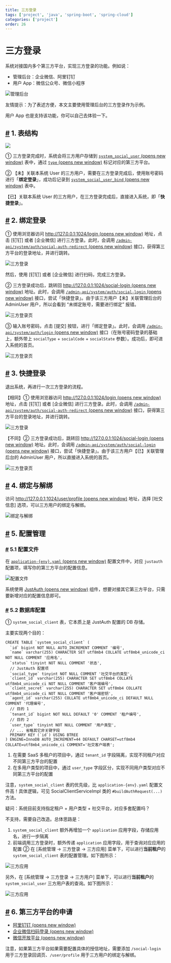 ```yaml
---
title: 三方登录
tags: ['project', 'java', 'spring-boot', 'spring-cloud']
categories: ['project']
order: 26
---
```

# 三方登录

系统对接国内多个第三方平台，实现三方登录的功能。例如说：

 * 管理后台：企业微信、阿里钉钉
* 用户 App：微信公众号、微信小程序

 ![管理后台](https://doc.iocoder.cn/img/%E4%B8%89%E6%96%B9%E7%99%BB%E5%BD%95/01.png)

 友情提示：为了表述方便，本文主要使用管理后台的三方登录作为示例。

 用户 App 也是支持该功能，你可以自己去体验一下。

 ## [#](#_1-表结构) 1. 表结构

 ![](https://doc.iocoder.cn/img/%E4%B8%89%E6%96%B9%E7%99%BB%E5%BD%95/02.png)

 ① 三方登录完成时，系统会将三方用户存储到 [`system_social_user`  (opens new window)](https://github.com/YunaiV/ruoyi-vue-pro/blob/master/yudao-module-system/yudao-module-system-biz/src/main/java/cn/iocoder/yudao/module/system/dal/dataobject/social/SocialUserDO.java) 表中，通过 [`type`  (opens new window)](https://github.com/YunaiV/ruoyi-vue-pro/blob/master/yudao-module-system/yudao-module-system-api/src/main/java/cn/iocoder/yudao/module/system/enums/social/SocialTypeEnum.java) 标记对应的第三方平台。

 ② 【未】关联本系统 User 的三方用户，需要在三方登录完成后，使用账号密码进行「**绑定登录**」，成功后记录到 [`system_social_user_bind`  (opens new window)](https://github.com/YunaiV/ruoyi-vue-pro/blob/master/yudao-module-system/yudao-module-system-biz/src/main/java/cn/iocoder/yudao/module/system/dal/dataobject/social/SocialUserBindDO.java) 表中。

 【已】关联本系统 User 的三方用户，在三方登录完成后，直接进入系统，即「**快捷登录**」。

 ## [#](#_2-绑定登录) 2. 绑定登录

 ① 使用浏览器访问 [http://127.0.0.1:1024/login  (opens new window)](http://127.0.0.1:1024/login) 地址，点击 [钉钉] 或者 [企业微信] 进行三方登录。此时，会调用 [`/admin-api/system/auth/social-auth-redirect`  (opens new window)](https://github.com/YunaiV/ruoyi-vue-pro/blob/master/yudao-module-system/yudao-module-system-biz/src/main/java/cn/iocoder/yudao/module/system/controller/admin/auth/AuthController.java#L97-L106) 接口，获得第三方平台的登录地址，并进行跳转。

 ![三方登录](https://doc.iocoder.cn/img/%E4%B8%89%E6%96%B9%E7%99%BB%E5%BD%95/12.png)

 然后，使用 [钉钉] 或者 [企业微信] 进行扫码，完成三方登录。

 ② 三方登录成功后，跳转回 [http://127.0.0.1:1024/social-login  (opens new window)](http://127.0.0.1:1024/social-login) 地址。此时，会调用 [`/admin-api/system/auth/social-login`  (opens new window)](https://github.com/YunaiV/ruoyi-vue-pro/blob/master/yudao-module-system/yudao-module-system-biz/src/main/java/cn/iocoder/yudao/module/system/controller/admin/auth/AuthController.java#L149-L154) 接口，尝试「快捷登录」。由于该三方用户【未】关联管理后台的 AdminUser 用户，所以会看到 “未绑定账号，需要进行绑定” 报错。

 ![三方登录页](https://doc.iocoder.cn/img/%E4%B8%89%E6%96%B9%E7%99%BB%E5%BD%95/11.png)

 ③ 输入账号密码，点击 [提交] 按钮，进行「绑定登录」。此时，会调用 [`/admin-api/system/auth/login`  (opens new window)](https://github.com/YunaiV/ruoyi-vue-pro/blob/master/yudao-module-system/yudao-module-system-biz/src/main/java/cn/iocoder/yudao/module/system/controller/admin/auth/AuthController.java#L61-L66) 接口（在账号密码登录的基础上，额外带上 `socialType` + `socialCode` + `socialState` 参数）。成功后，即可进入系统的首页。

 ![三方登录页](https://doc.iocoder.cn/img/%E4%B8%89%E6%96%B9%E7%99%BB%E5%BD%95/13.png)

 ## [#](#_3-快捷登录) 3. 快捷登录

 退出系统，再进行一次三方登录的流程。

 【相同】① 使用浏览器访问 [http://127.0.0.1:1024/login  (opens new window)](http://127.0.0.1:1024/login) 地址，点击 [钉钉] 或者 [企业微信] 进行三方登录。此时，会调用 [`/admin-api/system/auth/social-auth-redirect`  (opens new window)](https://github.com/YunaiV/ruoyi-vue-pro/blob/master/yudao-module-system/yudao-module-system-biz/src/main/java/cn/iocoder/yudao/module/system/controller/admin/auth/AuthController.java#L97-L106) 接口，获得第三方平台的登录地址，并进行跳转。

 ![三方登录](https://doc.iocoder.cn/img/%E4%B8%89%E6%96%B9%E7%99%BB%E5%BD%95/12.png)

 【不同】② 三方登录成功后，跳转回 [http://127.0.0.1:1024/social-login  (opens new window)](http://127.0.0.1:1024/social-login) 地址。此时，会调用 [`/admin-api/system/auth/social-login`  (opens new window)](https://github.com/YunaiV/ruoyi-vue-pro/blob/master/yudao-module-system/yudao-module-system-biz/src/main/java/cn/iocoder/yudao/module/system/controller/admin/auth/AuthController.java#L149-L154) 接口，尝试「快捷登录」。由于该三方用户【已】关联管理后台的 AdminUser 用户，所以直接进入系统的首页。

 ![三方登录页](https://doc.iocoder.cn/img/%E4%B8%89%E6%96%B9%E7%99%BB%E5%BD%95/13.png)

 ## [#](#_4-绑定与解绑) 4. 绑定与解绑

 访问 [http://127.0.0.1:1024/user/profile  (opens new window)](http://127.0.0.1:1024/user/profile) 地址，选择 [社交信息] 选项，可以三方用户的绑定与解绑。

 ![绑定与解绑](https://doc.iocoder.cn/img/%E4%B8%89%E6%96%B9%E7%99%BB%E5%BD%95/21.png)

 ## [#](#_5-配置管理) 5. 配置管理

 ### [#](#_5-1-配置文件) 5.1 配置文件

 在 [`application-{env}.yaml`  (opens new window)](https://github.com/YunaiV/ruoyi-vue-pro/blob/master/yudao-server/src/main/resources/application-local.yaml#L196-L211) 配置文件中，对应 `justauth` 配置项，填写你的第三方平台的配置信息。

 ![配置文件](https://doc.iocoder.cn/img/%E4%B8%89%E6%96%B9%E7%99%BB%E5%BD%95/31.png)

 系统使用 [JustAuth  (opens new window)](https://gitee.com/yudaocode/justauth) 组件，想要对接其它第三方平台，只需要新增对应的配置信息即可。

 ### [#](#_5-2-数据库配置) 5.2 数据库配置

 ① `system_social_client` 表，它本质上是 JustAuth 配置的 DB 存储。

 主要实现两个目的：

 
```
CREATE TABLE `system_social_client` (
  `id` bigint NOT NULL AUTO_INCREMENT COMMENT '编号',
  `name` varchar(255) CHARACTER SET utf8mb4 COLLATE utf8mb4_unicode_ci NOT NULL COMMENT '应用名',
  `status` tinyint NOT NULL COMMENT '状态',
  // JustAuth 配置项
  `social_type` tinyint NOT NULL COMMENT '社交平台的类型',
  `client_id` varchar(255) CHARACTER SET utf8mb4 COLLATE utf8mb4_unicode_ci NOT NULL COMMENT '客户端编号',
  `client_secret` varchar(255) CHARACTER SET utf8mb4 COLLATE utf8mb4_unicode_ci NOT NULL COMMENT '客户端密钥',
  `agent_id` varchar(255) COLLATE utf8mb4_unicode_ci DEFAULT NULL COMMENT '代理编号',
  // 目的 1
  `tenant_id` bigint NOT NULL DEFAULT '0' COMMENT '租户编号',
  // 目的 2
  `user_type` tinyint NOT NULL COMMENT '用户类型',
  // ... 省略其它非关键字段
  PRIMARY KEY (`id`) USING BTREE
) ENGINE=InnoDB AUTO_INCREMENT=44 DEFAULT CHARSET=utf8mb4 COLLATE=utf8mb4_unicode_ci COMMENT='社交客户端表';

```
1. 在需要 SaaS 多租户的项目中，通过 `tenant_id` 字段隔离，实现不同租户对应不同第三方平台的配置
2. 在多用户类型的项目中，通过 `user_type` 字段区分，实现不同用户类型对应不同第三方平台的配置

 注意，`system_social_client` 表的优先级，比 `application-{env}.yaml` 配置文件高！具体逻辑，可见 SocialClientServiceImpl 类的 `#buildAuthRequest(...)` 方法。

 疑问：系统目前支持指定租户 + 用户类型 + 社交平台，对应多套配置吗？

 不支持，需要自己改造。总体思路是：

 1. `system_social_client` 额外再增加一个 `application` 应用字段，存储应用名，进行一步隔离
2. 前端调用三方登录时，额外传递 `application` 应用字段，用于查询对应应用的配置
 ② 在 [系统管理 -> 三方登录 -> 三方应用] 菜单下，可以进行**当前租户**的 `system_social_client` 表的配置管理。如下图所示：

 ![三方应用](https://doc.iocoder.cn/img/%E4%B8%89%E6%96%B9%E7%99%BB%E5%BD%95/%E8%8F%9C%E5%8D%95-%E4%B8%89%E6%96%B9%E5%BA%94%E7%94%A8.png)

 另外，在 [系统管理 -> 三方登录 -> 三方用户] 菜单下，可以进行**当前租户**的 `system_social_user` 三方用户表的查询。如下图所示：

 ![三方应用](https://doc.iocoder.cn/img/%E4%B8%89%E6%96%B9%E7%99%BB%E5%BD%95/%E8%8F%9C%E5%8D%95-%E4%B8%89%E6%96%B9%E7%94%A8%E6%88%B7.png)

 ## [#](#_6-第三方平台的申请) 6. 第三方平台的申请

 * [阿里钉钉  (opens new window)](https://justauth.cn/guide/oauth/dingtalk/)
* [企业微信扫码登录  (opens new window)](https://justauth.cn/guide/oauth/wechat_enterprise_qrcode/)
* [微信开放平台  (opens new window)](https://justauth.cn/guide/oauth/wechat_open/)

 注意，如果第三方平台如果需要配置具体的授信地址，需要添加 `/social-login` 用于三方登录回调页、`/user/profile` 用于三方用户的绑定与解绑。

